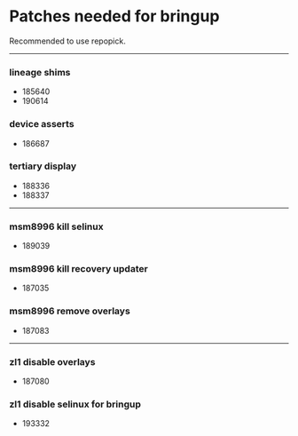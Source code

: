 # Patches needed for bringup

Recommended to use repopick.

-----
### lineage shims
- 185640
- 190614
### device asserts
- 186687
### tertiary display
- 188336
- 188337
-----
### msm8996 kill selinux
- 189039
### msm8996 kill recovery updater
- 187035
### msm8996 remove overlays
- 187083
-----
### zl1 disable overlays
- 187080
### zl1 disable selinux for bringup
- 193332
